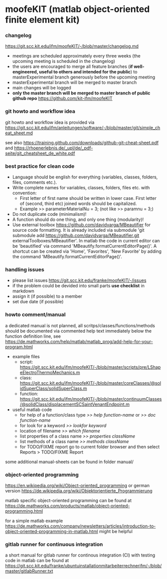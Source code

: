 # moofeKIT (matlab object-oriented finite element kit)

### changelog
https://git.scc.kit.edu/ifm/moofeKIT/-/blob/master/changelog.md
- meetings are scheduled approximately every three weeks (the upcoming meeting is scheduled in the changelog)
- the users are encouraged to merge all feature branches (**if well-engineered, useful to others and intended for the public**) to masterExperimental branch generously before the upcoming meeting 
- masterExperimental branch will be merged to master branch
- main changes will be logged
- **only the master branch will be merged to master branch of public github repo** https://github.com/kit-ifm/moofeKIT
### git howto and workflow idea
git howto and workflow idea is provided via https://git.scc.kit.edu/ifm/anleitungen/software/-/blob/master/git/simple_cheat_sheet.md

see also https://training.github.com/downloads/github-git-cheat-sheet.pdf and https://rhoenerlebnis.de/_upl/de/_pdf-seite/git_cheatsheet_de_white.pdf
### best practice for clean code
- Language should be english for everything (variables, classes, folders, files, comments etc.).
- Write complete names for variables, classes, folders, files etc. with convention: 
  - First letter of first name should be written in lower case. First letter of (second, third etc) joined words should be capitalized.
  - Example >> parameterMaterialNu = 3; (not like >> paramnu = 3;)
- Do not duplicate code (minimalism)!
- A function should do one thing, and only one thing (modularity)!
- Use external toolbox https://github.com/davidvarga/MBeautifier for source code formatting. It is already included via submodule 'git submodule add https://github.com/davidvarga/MBeautifier.git externalToolboxes/MBeautifier'. In matlab the code in current editor can be 'beautified' via command 'MBeautify.formatCurrentEditorPage()'. A shortcut can be created via 'Home', 'Favorites', 'New Favorite' by adding the command 'MBeautify.formatCurrentEditorPage()'.
### handling issues
- please list issues https://git.scc.kit.edu/franke/moofeKIT/-/issues
- if the problem could be devided into small parts **use checklist** in markdown 
- assign it (if possible) to a member
- set due date (if possible)
### howto comment/manual
a dedicated manual is not planned, all scritps/classes/functions/methods should be documented via commented help text immediately below the function definition line, see 
https://de.mathworks.com/help/matlab/matlab_prog/add-help-for-your-program.html
- example files
  - script: https://git.scc.kit.edu/ifm/moofeKIT/-/blob/master/scripts/pre/LShapeElectroThermoMechanics.m
  - class: https://git.scc.kit.edu/ifm/moofeKIT/-/blob/master/coreClasses/@solidSuperClass/solidSuperClass.m
  - function: https://git.scc.kit.edu/ifm/moofeKIT/-/blob/master/continuumClasses/@solidClass/displacementSCSaintVenantEndpoint.m
- useful matlab code
  - for help of a function/class type _>> help function-name_
                                   or _>> doc function-name_
  - for look for a keyword _>> lookfor keyword_
  - location of filename _>> which filename_ 
  - list properties of a class name _>> properties className_
  - list methods of a class name _>> methods className_
  - for TODO/FIXME report go to current folder browser and then select Reports > TODO/FIXME Report
  
some additional manual-sheets can be found in folder manual/
### object-oriented programming
https://en.wikipedia.org/wiki/Object-oriented_programming or german version https://de.wikipedia.org/wiki/Objektorientierte_Programmierung

matlab specific object-oriented programming can be found at https://de.mathworks.com/products/matlab/object-oriented-programming.html

for a simple matlab example https://de.mathworks.com/company/newsletters/articles/introduction-to-object-oriented-programming-in-matlab.html might be helpful
### gitlab runner for continuous integration
a short manual for gitlab runner for continous integration (CI) with testing code in matlab can be found at https://git.scc.kit.edu/franke/ubuntuinstallationmitarbeiterrechnerifm/-/blob/master/gitlabRunner.txt
